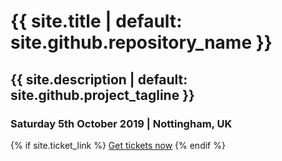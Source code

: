 <h1>{{ site.title | default: site.github.repository_name }}</h1>
<h2>{{ site.description | default: site.github.project_tagline }}</h2>
<h3>Saturday 5th October 2019 | Nottingham, UK</h3>

{% if site.ticket_link %}
    <a href="{{ site.ticket_link }}" class="btn">Get tickets now</a>
{% endif %}
